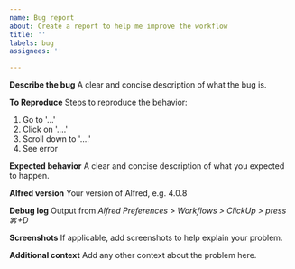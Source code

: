 ```yaml
---
name: Bug report
about: Create a report to help me improve the workflow
title: ''
labels: bug
assignees: ''

---
```


**Describe the bug**
A clear and concise description of what the bug is.

**To Reproduce**
Steps to reproduce the behavior:
1. Go to '...'
2. Click on '....'
3. Scroll down to '....'
4. See error

**Expected behavior**
A clear and concise description of what you expected to happen.

**Alfred version**
Your version of Alfred, e.g. 4.0.8

**Debug log**
Output from *Alfred Preferences > Workflows > ClickUp > press ⌘+D*

**Screenshots**
If applicable, add screenshots to help explain your problem.

**Additional context**
Add any other context about the problem here.
